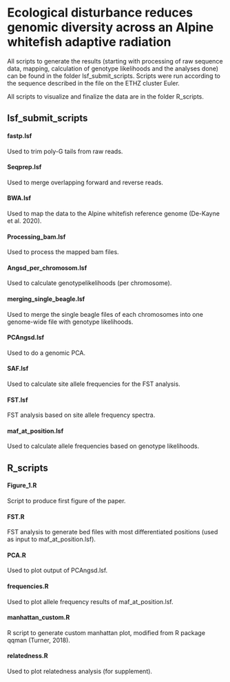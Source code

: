 # Ecological disturbance reduces genomic diversity across an Alpine whitefish adaptive radiation


All scripts to generate the results (starting with processing of raw sequence data, mapping, calculation of genotype likelihoods and the analyses done) can be found in the folder lsf_submit_scripts. Scripts were run according to the sequence described in the file on the ETHZ cluster Euler.

All scripts to visualize and finalize the data are in the folder R_scripts.


## lsf_submit_scripts

#### fastp.lsf
Used to trim poly-G tails from raw reads.


#### Seqprep.lsf
Used to merge overlapping forward and reverse reads.


#### BWA.lsf
Used to map the data to the Alpine whitefish reference genome (De-Kayne et al. 2020).


#### Processing_bam.lsf
Used to process the mapped bam files.


#### Angsd_per_chromosom.lsf
Used to calculate genotypelikelihoods (per chromosome).


#### merging_single_beagle.lsf
Used to merge the single beagle files of each chromosomes into one genome-wide file with genotype likelihoods.


#### PCAngsd.lsf
Used to do a genomic PCA.

#### SAF.lsf
Used to calculate site allele frequencies for the FST analysis.

#### FST.lsf
FST analysis based on site allele frequency spectra.

#### maf_at_position.lsf
Used to calculate allele frequencies based on genotype likelihoods.




## R_scripts

#### Figure_1.R
Script to produce first figure of the paper.

#### FST.R
FST analysis to generate bed files with most differentiated positions (used as input to maf_at_position.lsf).

#### PCA.R
Used to plot output of PCAngsd.lsf.

#### frequencies.R
Used to plot allele frequency results of maf_at_position.lsf.

#### manhattan_custom.R
R script to generate custom manhattan plot, modified from R package qqman (Turner, 2018).

#### relatedness.R
Used to plot relatedness analysis (for supplement).
